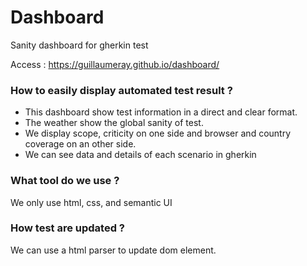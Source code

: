 # Dashboard
Sanity dashboard for gherkin test

Access : https://guillaumeray.github.io/dashboard/

### How to easily display automated test result ? 
* This dashboard show test information in a direct and clear format.
* The weather show the global sanity of test.
* We display scope, criticity on one side and browser and country coverage on an other side.
* We can see data and details of each scenario in gherkin 

### What tool do we use ?
We only use html, css, and semantic UI

### How test are updated ?
We can use a html parser to update dom element.


